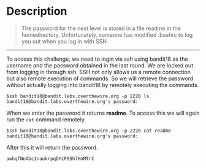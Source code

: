 # Description

> The password for the next level is stored in a file readme in the homedirectory. Unfortunately, someone has modified .bashrc to log you out when you log in with SSH.
---

To access this challenge, we need to login via ssh using bandit18 as the username and the password obtained in the last round. We are locked out from logging in through ssh. SSH not only allows us a remote connection but also remote execution of commands. So we will retrieve the password without actually logging into bandit18 by remotely executing the commands.

    $ssh bandit18@bandit.labs.overthewire.org -p 2220 ls
    bandit18@bandit.labs.overthewire.org's password:

When we enter the password it returns **readme**.
To access this we will again run the `cat` command remotely.

    $ssh bandit18@bandit.labs.overthewire.org -p 2220 cat readme
    bandit18@bandit.labs.overthewire.org's password:

After this it will return the password.

    awhqfNnAbc1naukrpqDYcF95h7HoMTrC
